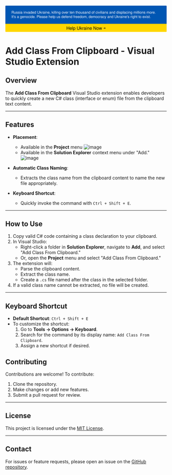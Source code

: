 [![Stand With Ukraine](https://raw.githubusercontent.com/vshymanskyy/StandWithUkraine/main/banner2-direct.svg)](https://stand-with-ukraine.pp.ua)

# Add Class From Clipboard - Visual Studio Extension

## Overview

The **Add Class From Clipboard** Visual Studio extension enables developers to quickly create a new C# class (interface or enum) file from the clipboard text content.

---

## Features

- **Placement**:
  - Available in the **Project** menu
    ![image](https://github.com/user-attachments/assets/144888a6-6f3c-4edb-8109-645828916a48)
  - Available in the **Solution Explorer** context menu under "Add."
    ![image](https://github.com/user-attachments/assets/b5bf8c35-1a11-4eb7-a1da-b043ec070a4f)

- **Automatic Class Naming**:
  - Extracts the class name from the clipboard content to name the new file appropriately.

- **Keyboard Shortcut**:
  - Quickly invoke the command with `Ctrl + Shift + E`.

---

## How to Use

1. Copy valid C# code containing a class declaration to your clipboard.
2. In Visual Studio:
   - Right-click a folder in **Solution Explorer**, navigate to **Add**, and select "Add Class From Clipboard."
   - Or, open the **Project** menu and select "Add Class From Clipboard."
3. The extension will:
   - Parse the clipboard content.
   - Extract the class name.
   - Create a `.cs` file named after the class in the selected folder.
4. If a valid class name cannot be extracted, no file will be created.

---

## Keyboard Shortcut

- **Default Shortcut**: `Ctrl + Shift + E`
- To customize the shortcut:
  1. Go to **Tools -> Options -> Keyboard**.
  2. Search for the command by its display name: `Add Class From Clipboard`.
  3. Assign a new shortcut if desired.

## Contributing

Contributions are welcome! To contribute:
1. Clone the repository.
2. Make changes or add new features.
3. Submit a pull request for review.

---

## License

This project is licensed under the [MIT License](LICENSE).

---

## Contact

For issues or feature requests, please open an issue on the [GitHub repository](https://github.com/ycherkes/AddClassFromClipboard).
